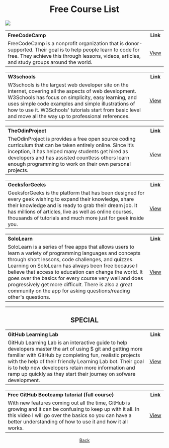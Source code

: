 <h1 align="center">Free Course List</h1>
<img src="https://user-images.githubusercontent.com/73097560/115834477-dbab4500-a447-11eb-908a-139a6edaec5c.gif">

<table>
  <tr>
    <th align="left">FreeCodeCamp</th>
    <th>Link</th>
  </tr>
  <tr>
    <td>FreeCodeCamp is a nonprofit organization that is donor-supported. Their goal is to help people learn to code for free. They achieve this through lessons, videos, articles, and study groups around the world.</td>
    <td align="center"><a href="https://www.freecodecamp.org/">View</a></td>
  </tr>
</table>

<table>
  <tr>
    <th align="left">W3schools</th>
    <th>Link</th>
  </tr>
  <tr>
    <td>W3schools is the largest web developer site on the internet, covering all the aspects of web development. W3Schools has focus on simplicity, easy learning, and uses simple code examples and simple illustrations of how to use it. W3Schools' tutorials start from basic level and move all the way up to professional references.</td>
    <td align="center"><a href="https://www.w3schools.com/">View</a></td>
  </tr>
</table>

<table>
  <tr>
    <th align="left">TheOdinProject</th>
    <th>Link</th>
  </tr>
  <tr>
    <td>TheOdinProject is provides a free open source coding curriculum that can be taken entirely online. Since it’s inception, it has helped many students get hired as developers and has assisted countless others learn enough programming to work on their own personal projects.</td>
    <td align="center"><a href="https://www.theodinproject.com/home">View</a></td>
  </tr>
</table>

<table>
  <tr>
    <th align="left">GeeksforGeeks</th>
    <th>Link</th>
  </tr>
  <tr>
    <td>GeeksforGeeks is the platform that has been designed for every geek wishing to expand their knowledge, share their knowledge and is ready to grab their dream job. It has millions of articles, live as well as online courses, thousands of tutorials and much more just for geek inside you.</td>
    <td align="center"><a href="https://www.geeksforgeeks.org/">View</a></td>
  </tr>
</table>

<table>
  <tr>
    <th align="left">SoloLearn</th>
    <th>Link</th>
  </tr>
  <tr>
    <td>SoloLearn is a series of free apps that allows users to learn a variety of programming languages and concepts through short lessons, code challenges, and quizzes. Learning on SoloLearn has always been free because I believe that access to education can change the world. It goes over the basics for every course very well and does progressively get more difficult. There is also a great community on the app for asking questions/reading other's questions.</td>
    <td align="center"><a href="https://www.sololearn.com/">View</a></td>
  </tr>
</table>

<hr>

<h2 align="center">SPECIAL</h2>

<table>
  <tr>
    <th align="left">GitHub Learning Lab</th>
    <th>Link</th>
  </tr>
  <tr>
    <td>GitHub Learning Lab is an interactive guide to help developers master the art of using $ git and getting more familiar with GitHub by completing fun, realistic projects with the help of their friendly Learning Lab bot. Their goal is to help new developers retain more information and ramp up quickly as they start their journey on sofware development.</td>
    <td align="center"><a href="https://lab.github.com/">View</a></td>
  </tr>
</table>

<table>
  <tr>
    <th align="left">Free GitHub Bootcamp tutorial (full course)</th>
    <th>Link</th>
  </tr>
  <tr>
    <td>With new features coming out all the time, GitHub is growing and it can be confusing to keep up with it all. In this video I will go over the basics so you can have a better understanding of how to use it and how it all works.</td>
    <td align="center"><a href="https://www.youtube.com/watch?v=SYtPC9tHYyQ">View</a></td>
  </tr>
</table>

<p align="center">
<a href="https://github.com/SurPathHub/starter-kit">Back</a>
</p>
